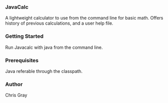 ### JavaCalc
A lightweight calculator to use from the command line for basic math. Offers history of previous calculations, and a user help file.

### Getting Started
Run Javacalc with java from the command line.

### Prerequisites
Java referable through the classpath.

### Author
Chris Gray
